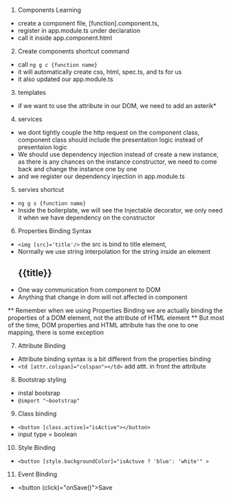 1. Components Learning

- create a component file, [function].component.ts,
- register in app.module.ts under declaration
- call it inside app.component.html

2. Create components shortcut command

- call `ng g c {function name}`
- it will automatically create css, html, spec.ts, and ts for us
- it also updated our app.module.ts

3. templates

- if we want to use the attribute in our DOM, we need to add an asterik\*

4. services

- we dont tightly couple the http request on the component class, component class should include the presentation logic instead of presentaion logic
- We should use dependency injection instead of create a new instance, as there is any chances on the instance constructor, we need to come back and change the instance one by one
- and we register our dependency injection in app.module.ts

5. servies shortcut

- `ng g s {function name}`
- Inside the boilerplate, we will see the Injectable decorator, we only need it when we have dependency on the constructor

6. Properties Binding Syntax

- `<img [src]='title'/>` the src is bind to title element,
- Normally we use string interpolation for the string inside an element <h2>{{title}}</h2>
- One way communication from component to DOM
- Anything that change in dom will not affected in component

** Remember when we using Properties Binding we are actually binding the properties of a DOM element, not the attribute of HTML element
** But most of the time, DOM properties and HTML attribute has the one to one mapping, there is some exception

7. Attribute Binding

- Attribute binding syntax is a bit different from the properties binding
- `<td [attr.colspan]="colspan"></td>` add attt. in front the attribute

8. Bootstrap styling

- instal bootsrap
- `@import "~bootstrap"`

9. Class binding

- `<button [class.active]="isActive"></button>`
- input type = boolean

10. Style Binding

- `<button [style.backgroundColor]="isActuve ? 'blue': 'white'" >`

11. Event Binding

- <button (click)="onSave()">Save</button>
